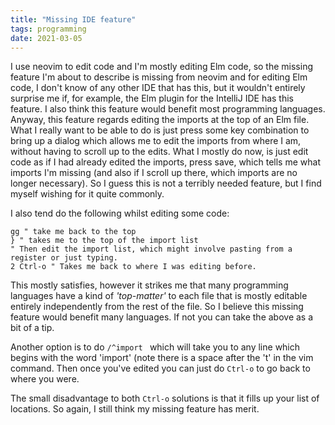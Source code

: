 ```yaml
---
title: "Missing IDE feature"
tags: programming
date: 2021-03-05
---
```


I use neovim to edit code and I'm mostly editing Elm code, so the missing feature I'm about to describe is missing from neovim and for editing Elm code, I don't know of any other IDE that has this, but it wouldn't entirely surprise me if, for example, the Elm plugin for the IntelliJ IDE has this feature. I also think this feature would benefit most programming languages. Anyway, this feature regards editing the imports at the top of an Elm file. What I really want to be able to do is just press some key combination to bring up a dialog which allows me to edit the imports from where I am, without having to scroll up to the edits. What I mostly do now, is just edit code as if I had already edited the imports, press save, which tells me what imports I'm missing (and also if I scroll up there, which imports are no longer necessary). So I guess this is not a terribly needed feature, but I find myself wishing for it quite commonly.

I also tend do the following whilst editing some code:

```vim
gg " take me back to the top
} " takes me to the top of the import list
" Then edit the import list, which might involve pasting from a register or just typing.
2 Ctrl-o " Takes me back to where I was editing before.
```

This mostly satisfies, however it strikes me that many programming languages have a kind of *'top-matter'* to each file that is mostly editable entirely independently from the rest of the file. So I believe this missing feature would benefit many languages. If not you can take the above as a bit of a tip.

Another option is to do `/^import ` which will take you to any line which begins with the word 'import' (note there is a space after the 't' in the vim command. Then once you've edited you can just do `Ctrl-o` to go back to where you were.

The small disadvantage to both `Ctrl-o` solutions is that it fills up your list of locations. So again, I still think my missing feature has merit.

